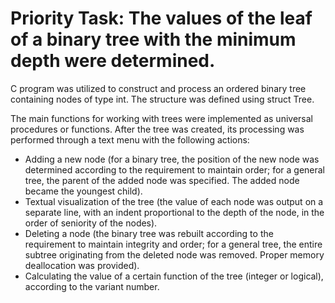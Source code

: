 # Priority Task: The values of the leaf of a binary tree with the minimum depth were determined.

C program was utilized to construct and process an ordered binary tree containing nodes of type int. The structure was defined using struct Tree.

The main functions for working with trees were implemented as universal procedures or functions. After the tree was created, its processing was performed through a text menu with the following actions:

[<Open Code>](/main.c)

- Adding a new node (for a binary tree, the position of the new node was determined according to the requirement to maintain order; for a general tree, the parent of the added node was specified. The added node became the youngest child).
- Textual visualization of the tree (the value of each node was output on a separate line, with an indent proportional to the depth of the node, in the order of seniority of the nodes).
- Deleting a node (the binary tree was rebuilt according to the requirement to maintain integrity and order; for a general tree, the entire subtree originating from the deleted node was removed. Proper memory deallocation was provided).
- Calculating the value of a certain function of the tree (integer or logical), according to the variant number.


